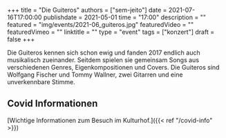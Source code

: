 +++
title = "Die Guiteros"
authors = ["sem-jeito"]
date = 2021-07-16T17:00:00
publishdate = 2021-05-01
time = "17:00"
description = ""
featured = "img/events/2021-06_guiteros.jpg"
featuredVideo = ""
featuredVimeo = ""
linktitle = ""
type = "event"
tags = ["konzert"]
draft = false
+++

Die Guiteros kennen sich schon ewig und fanden 2017 endlich auch musikalisch zueinander. Seitdem spielen sie gemeinsam Songs aus verschiedenen Genres, Eigenkompositionen und Covers. Die Guiteros sind Wolfgang Fischer und Tommy Wallner, zwei Gitarren und eine unverkennbare Stimme.

## Covid Informationen

[Wichtige Informationen zum Besuch im Kulturhof.]({{< ref "/covid-info" >}})